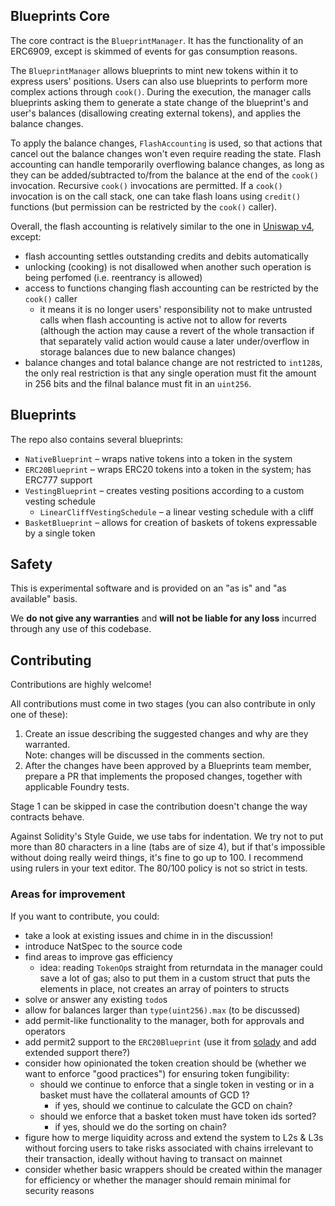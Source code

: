 ## Blueprints Core

The core contract is the `BlueprintManager`. It has the functionality of an ERC6909, except is skimmed of events for gas consumption reasons.

The `BlueprintManager` allows blueprints to mint new tokens within it to express users' positions. Users can also use blueprints to perform more complex actions through `cook()`. During the execution, the manager calls blueprints asking them to generate a state change of the blueprint's and user's balances (disallowing creating external tokens), and applies the balance changes.

To apply the balance changes, `FlashAccounting` is used, so that actions that cancel out the balance changes won't even require reading the state. Flash accounting can handle temporarily overflowing balance changes, as long as they can be added/subtracted to/from the balance at the end of the `cook()` invocation. Recursive `cook()` invocations are permitted. If a `cook()` invocation is on the call stack, one can take flash loans using `credit()` functions (but permission can be restricted by the `cook()` caller).

Overall, the flash accounting is relatively similar to the one in [Uniswap v4](https://github.com/Uniswap/v4-core), except:
- flash accounting settles outstanding credits and debits automatically
- unlocking (cooking) is not disallowed when another such operation is being perfomed (i.e. reentrancy is allowed)
- access to functions changing flash accounting can be restricted by the `cook()` caller
	- it means it is no longer users' responsibility not to make untrusted calls when flash accounting is active not to allow for reverts (although the action may cause a revert of the whole transaction if that separately valid action would cause a later under/overflow in storage balances due to new balance changes)
- balance changes and total balance change are not restricted to `int128`s, the only real restriction is that any single operation must fit the amount in 256 bits and the filnal balance must fit in an `uint256`.

## Blueprints

The repo also contains several blueprints:
- `NativeBlueprint` – wraps native tokens into a token in the system
- `ERC20Blueprint` – wraps ERC20 tokens into a token in the system; has ERC777 support
- `VestingBlueprint` – creates vesting positions according to a custom vesting schedule
	- `LinearCliffVestingSchedule` – a linear vesting schedule with a cliff
- `BasketBlueprint` – allows for creation of baskets of tokens expressable by a single token

## Safety

This is experimental software and is provided on an "as is" and "as available" basis.

We **do not give any warranties** and **will not be liable for any loss** incurred through any use of this codebase.

## Contributing

Contributions are highly welcome!

All contributions must come in two stages (you can also contribute in only one of these):
1. Create an issue describing the suggested changes and why are they warranted. \
	Note: changes will be discussed in the comments section.
2. After the changes have been approved by a Blueprints team member, prepare a PR that implements the proposed changes, together with applicable Foundry tests.

Stage 1 can be skipped in case the contribution doesn't change the way contracts behave.

Against Solidity's Style Guide, we use tabs for indentation. We try not to put more than 80 characters in a line (tabs are of size 4), but if that's impossible without doing really weird things, it's fine to go up to 100. I recommend using rulers in your text editor. The 80/100 policy is not so strict in tests.

### Areas for improvement

If you want to contribute, you could:
- take a look at existing issues and chime in in the discussion!
- introduce NatSpec to the source code
- find areas to improve gas efficiency
	- idea: reading `TokenOp`s straight from returndata in the manager could save a lot of gas; also to put them in a custom struct that puts the elements in place, not creates an array of pointers to structs
- solve or answer any existing `todo`s
- allow for balances larger than `type(uint256).max` (to be discussed)
- add permit-like functionality to the manager, both for approvals and operators
- add permit2 support to the `ERC20Blueprint` (use it from [solady](https://github.com/vectorized/solady) and add extended support there?)
- consider how opinionated the token creation should be (whether we want to enforce "good practices") for ensuring token fungibility:
	- should we continue to enforce that a single token in vesting or in a basket must have the collateral amounts of GCD 1?
		- if yes, should we continue to calculate the GCD on chain?
	- should we enforce that a basket token must have token ids sorted?
		- if yes, should we do the sorting on chain?
- figure how to merge liquidity across and extend the system to L2s & L3s without forcing users to take risks associated with chains irrelevant to their transaction, ideally without having to transact on mainnet
- consider whether basic wrappers should be created within the manager for efficiency or whether the manager should remain minimal for security reasons
